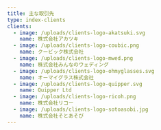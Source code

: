 ```yaml
---
title: 主な取引先
type: index-clients
clients:
  - image: /uploads/clients-logo-akatsuki.svg
    name: 株式会社アカツキ
  - image: /uploads/clients-logo-coubic.png
    name: クービック株式会社
  - image: /uploads/clients-logo-mwed.png
    name: 株式会社みんなのウェディング
  - image: /uploads/clients-logo-ohmyglasses.svg
    name: オーマイグラス株式会社
  - image: /uploads/clients-logo-quipper.svg
    name: Quipper Ltd
  - image: /uploads/clients-logo-ricoh.png
    name: 株式会社リコー
  - image: /uploads/clients-logo-sotoasobi.jpg
    name: 株式会社そとあそび
---
```


